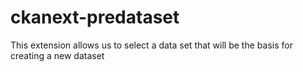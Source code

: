 # ckanext-predataset
This extension allows us to select a data set that will be the basis for creating a new dataset
